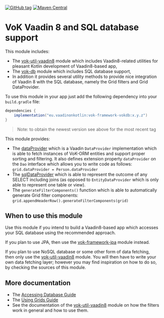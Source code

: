 [![GitHub tag](https://img.shields.io/github/tag/mvysny/vaadin-on-kotlin.svg)](https://github.com/mvysny/vaadin-on-kotlin/tags)
[![Maven Central](https://maven-badges.herokuapp.com/maven-central/eu.vaadinonkotlin/vok-framework-vokdb/badge.svg)](https://maven-badges.herokuapp.com/maven-central/eu.vaadinonkotlin/vok-framework-vokdb)
# VoK Vaadin 8 and SQL database support

This module includes:
 
* The [vok-util-vaadin8](../vok-util-vaadin8) module which includes Vaadin8-related
utilities for pleasant Kotlin development of Vaadin8-based app,
* The [vok-db](../vok-db) module which includes SQL database support,
* In addition it provides several
utility methods to provide nice integration of Vaadin 8 with the SQL database, namely the
Grid filters and Grid DataProvider.

To use this module in your app just add the following dependency into your `build.gradle` file:

```groovy
dependencies {
    implementation("eu.vaadinonkotlin:vok-framework-vokdb:x.y.z")
}
```

> Note: to obtain the newest version see above for the most recent tag

This module provides:

* The [dataProvider](src/main/kotlin/eu/vaadinonkotlin/vaadin8/vokdb/DataProviders.kt)
  which is a Vaadin `DataProvider` implementation which is able to fetch instances of VoK-ORM entities
  and support proper sorting and filtering. It also defines extension property `dataProvider` on the `Dao`
  interface which allows you to write code as follows: `grid.dataProvider = Person.dataProvider`
* The [sqlDataProvider](src/main/kotlin/eu/vaadinonkotlin/vaadin8/vokdb/DataProviders.kt) which
  is able to represent the outcome of any SELECT including joins (as opposed to `EntityDataProvider` which
  is only able to represent one table or view).
* The `generateFilterComponents()` function which is able to automatically generate Grid filter components:
  `grid.appendHeaderRow().generateFilterComponents(grid)`

## When to use this module

Use this module if you intend to build a Vaadin8-based app which accesses your SQL database
using the recommended approach.

If you plan to use JPA, then use the [vok-framework-jpa](../vok-framework-jpa) module instead.

If you plan to use NoSQL database or some other form of data fetching, then only use the
[vok-util-vaadin8](../vok-util-vaadin8) module. You will then have to write your own data fetching
layer; however you may find inspiration on how to do so, by checking the sources of this module.

## More documentation

* The [Accessing Database Guide](https://www.vaadinonkotlin.eu/databases.html)
* The [Using Grids Guide](https://www.vaadinonkotlin.eu/grids.html)
* See the documentation of the [vok-util-vaadin8](../vok-util-vaadin8) module on how the filters work
  in general and how to use them.
